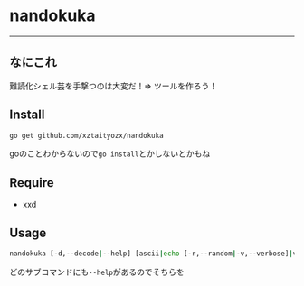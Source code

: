 # nandokuka

---
## なにこれ
難読化シェル芸を手撃つのは大変だ！=> ツールを作ろう！

## Install
```sh
go get github.com/xztaityozx/nandokuka
```

goのことわからないので`go install`とかしないとかもね

## Require
- xxd

## Usage
```sh
nandokuka [-d,--decode|--help] [ascii|echo [-r,--random|-v,--verbose]|version] [FILE]
```

どのサブコマンドにも`--help`があるのでそちらを
